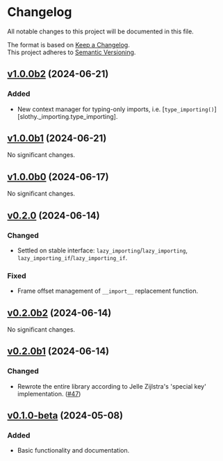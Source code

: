 # Changelog

All notable changes to this project will be documented in this file.

The format is based on [Keep a Changelog](http://keepachangelog.com/en/1.0.0/).<br/>
This project adheres to [Semantic Versioning](http://semver.org/spec/v2.0.0.html).

<!-- insertion marker -->

## [v1.0.0b2](https://github.com/bswck/slothy/tree/v1.0.0b2) (2024-06-21)


### Added

- New context manager for typing-only imports, i.e. [`type_importing()`][slothy._importing.type_importing].


## [v1.0.0b1](https://github.com/bswck/slothy/tree/v1.0.0b1) (2024-06-21)


No significant changes.


## [v1.0.0b0](https://github.com/bswck/slothy/tree/v1.0.0b0) (2024-06-17)


No significant changes.


## [v0.2.0](https://github.com/bswck/slothy/tree/v0.2.0) (2024-06-14)


### Changed

- Settled on stable interface: `lazy_importing`/`lazy_importing`, `lazy_importing_if`/`lazy_importing_if`.

### Fixed

- Frame offset management of `__import__` replacement function.


## [v0.2.0b2](https://github.com/bswck/slothy/tree/v0.2.0b2) (2024-06-14)


No significant changes.


## [v0.2.0b1](https://github.com/bswck/slothy/tree/v0.2.0b1) (2024-06-14)


### Changed

- Rewrote the entire library according to Jelle Zijlstra's 'special key' implementation. ([#47](https://github.com/bswck/slothy/issues/47))


## [v0.1.0-beta](https://github.com/bswck/slothy/tree/v0.1.0-beta) (2024-05-08)


### Added

- Basic functionality and documentation.
